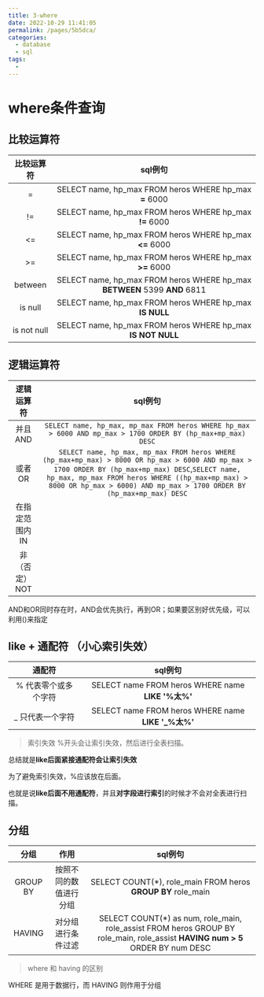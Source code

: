 ```yaml
---
title: 3-where
date: 2022-10-29 11:41:05
permalink: /pages/5b5dca/
categories:
  - database
  - sql
tags:
  - 
---
```

# where条件查询

## 比较运算符
|比较运算符|sql例句|
|:---:|:---:|
|=|SELECT name, hp_max FROM heros WHERE hp_max **=** 6000|
|!=|SELECT name, hp_max FROM heros WHERE hp_max **!=** 6000|
|<=|SELECT name, hp_max FROM heros WHERE hp_max **<=** 6000|
|>=|SELECT name, hp_max FROM heros WHERE hp_max **>=** 6000|
|between|SELECT name, hp_max FROM heros WHERE hp_max **BETWEEN** 5399 **AND** 6811|
|is null|SELECT name, hp_max FROM heros WHERE hp_max **IS NULL**|
|is not null|SELECT name, hp_max FROM heros WHERE hp_max **IS NOT NULL**|

## 逻辑运算符
|逻辑运算符|sql例句|
|:---:|:---:|
|并且AND|`SELECT name, hp_max, mp_max FROM heros WHERE hp_max > 6000 AND mp_max > 1700 ORDER BY (hp_max+mp_max) DESC`|
|或者OR|`SELECT name, hp_max, mp_max FROM heros WHERE (hp_max+mp_max) > 8000 OR hp_max > 6000 AND mp_max > 1700 ORDER BY (hp_max+mp_max) DESC`,`SELECT name, hp_max, mp_max FROM heros WHERE ((hp_max+mp_max) > 8000 OR hp_max > 6000) AND mp_max > 1700 ORDER BY (hp_max+mp_max) DESC`|
|在指定范围内IN||
|非（否定）NOT||

AND和OR同时存在时，AND会优先执行，再到OR；如果要区别好优先级，可以利用()来指定

## like + 通配符 （小心索引失效）

|通配符|sql例句|
|:---:|:---:|
|% 代表零个或多个字符|SELECT name FROM heros WHERE name **LIKE '%太%'**|
|_ 只代表一个字符|SELECT name FROM heros WHERE name **LIKE '_%太%'**|

> 索引失效
%开头会让索引失效，然后进行全表扫描。

总结就是**like后面紧接通配符会让索引失效**

为了避免索引失效，%应该放在后面。

也就是说**like后面不用通配符**，并且**对字段进行索引**的时候才不会对全表进行扫描。

## 分组

|分组|作用|sql例句|
|:---:|:---:|:---:|
|GROUP BY|按照不同的数值进行分组|SELECT COUNT(*), role_main FROM heros **GROUP BY** role_main|
|HAVING|对分组进行条件过滤|SELECT COUNT(*) as num, role_main, role_assist FROM heros GROUP BY role_main, role_assist **HAVING num > 5** ORDER BY num DESC|

> where 和 having 的区别

WHERE 是用于数据行，而 HAVING 则作用于分组




